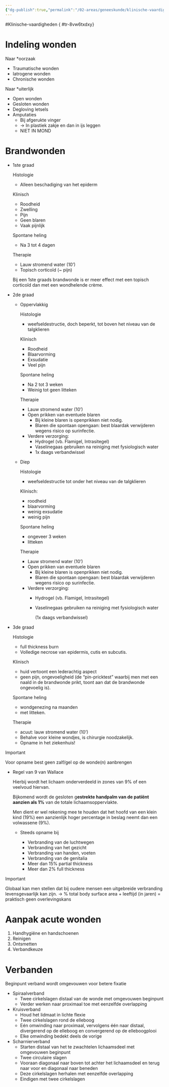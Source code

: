 ```yaml
---
{"dg-publish":true,"permalink":"/02-areas/geneeskunde/klinische-vaardigheden/wondzorg/","noteIcon":"","created":"2024-11-24T10:56:48.885+01:00","updated":"2024-12-31T16:51:49.139+01:00"}
---
```


#Klinische-vaardigheden
{ #tr-8vw6txdxy}


# Indeling wonden

Naar *oorzaak

- Traumatische wonden
- Iatrogene wonden
- Chronische wonden

Naar *uiterlijk

- Open wonden
- Gesloten wonden
- Degloving letsels
- Amputaties
    - Bij afgerukte vinger
    - → In plastiek zakje en dan in ijs leggen
    - NIET IN MOND

# Brandwonden

- 1ste graad
    
    Histologie
    - Alleen beschadiging van het epiderm
    
    Klinisch
    - Roodheid
    - Zwelling
    - Pijn
    - Geen blaren
    - Vaak pijnlijk
    
    Spontane heling
    - Na 3 tot 4 dagen
    
    Therapie
    - Lauw stromend water (10’)
    - Topisch corticoïd (~ pijn)
    
    Bij een 1ste graads brandwonde is er meer effect met een topisch corticoïd dan met een wondhelende crème.

- 2de graad
    - Oppervlakkig
        
        Histologie
        - weefseldestructie, doch beperkt, tot boven het niveau van de talgklieren
        
        Klinisch
        - Roodheid
        - Blaarvorming
        - Exsudatie
        - Veel pijn
        
        Spontane heling
        - Na 2 tot 3 weken
        - Weinig tot geen litteken
        
        Therapie
        - Lauw stromend water (10’)
        - Open prikken van eventuele blaren
            - Bij kleine blaren is openprikken niet nodig.
            - Blaren die spontaan opengaan: best blaardak verwijderen wegens risico op surinfectie.
        - Verdere verzorging:
            - Hydrogel (vb. Flamigel, Intrasitegel)
            - Vaselinegaas gebruiken na reiniging met fysiologisch water
            - 1x daags verbandwissel
    - Diep
        
        Histologie
        - weefseldestructie tot onder het niveau van de talgklieren
        
        Klinisch:
        - roodheid
        - blaarvorming
        - weinig exsudatie
        - weinig pijn
        
        Spontane heling
        - ongeveer 3 weken
        - litteken
        
        Therapie
        - Lauw stromend water (10’)
        - Open prikken van eventuele blaren
            - Bij kleine blaren is openprikken niet nodig.
            - Blaren die spontaan opengaan: best blaardak verwijderen wegens risico op surinfectie.
        - Verdere verzorging:
            - Hydrogel (vb. Flamigel, Intrasitegel)
            - Vaselinegaas gebruiken na reiniging met fysiologisch water
                
                (1x daags verbandwissel)
                
- 3de graad
    
    Histologie
    - full thickness burn
    - Volledige necrose van epidermis, cutis en subcutis.
    
    Klinisch
    - huid vertoont een lederachtig aspect
    - geen pijn, ongevoeligheid (de “pin-pricktest” waarbij men met een naald in de brandwonde prikt, toont aan dat de brandwonde ongevoelig is).
    
    Spontane heling
    - wondgenezing na maanden
    - met litteken.
    
    Therapie
    - acuut: lauw stromend water (10’)
    - Behalve voor kleine wondjes, is chirurgie noodzakelijk.
    - Opname in het ziekenhuis!

> [!important]  
> Voor opname best geen zalf/gel op de wonde(n) aanbrengen  

- Regel van 9 van Wallace
    
    Hierbij wordt het lichaam onderverdeeld in zones van 9% of een veelvoud hiervan.
    
    Bijkomend wordt de gesloten g**estrekte handpalm van de patiënt aanzien als 1%** van de totale lichaamsoppervlakte.
    
    Men dient er wel rekening mee te houden dat het hoofd van een klein kind (19%) een aanzienlijk hoger percentage in beslag neemt dan een volwassene (9%).
    
    - Steeds opname bij
        
        - Verbranding van de luchtwegen
        - Verbranding van het gezicht
        - Verbranding van handen, voeten
        - Verbranding van de genitalia
        - Meer dan 15% partial thickness
        - Meer dan 2% full thickness

> [!important]  
> Globaal kan men stellen dat bij oudere mensen een uitgebreide verbranding levensgevaarlijk kan zijn.
> -> % total body surface area + leeftijd (in jaren) = praktisch geen overlevingskans 


# Aanpak acute wonden

1. Handhygiëne en handschoenen
2. Reinigen
3. Ontsmetten
4. Verbandkeuze

# Verbanden

Beginpunt verband wordt omgevouwen voor betere fixatie

- Spiraalverband
    - Twee cirkelslagen distaal van de wonde met omgevouwen beginpunt
    - Verder werken naar proximaal toe met eenzelfde overlapping
- Kruisverband
    - Houd het lidmaat in lichte flexie
    - Twee cirkelslagen rond de elleboog
    - Eén omwinding naar proximaal, vervolgens één naar distaal, divergerend op de elleboog en convergerend op de elleboogplooi
    - Elke omwinding bedekt deels de vorige
- Scharnierverband
    - Starten distaal van het te zwachtelen lichaamsdeel met omgevouwen beginpunt
    - Twee circulaire slagen
    - Vooraan diagonaal naar boven tot achter het lichaamsdeel en terug naar voor en diagonaal naar beneden
    - Deze cirkelslagen herhalen met eenzelfde overlapping
    - Eindigen met twee cirkelslagen